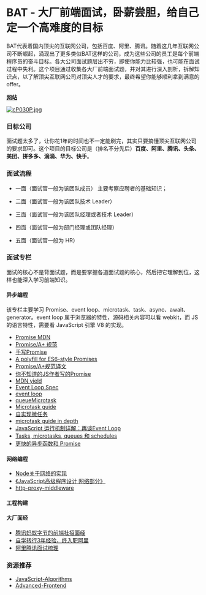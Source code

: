 # BAT - 大厂前端面试，卧薪尝胆，给自己定一个高难度的目标

BAT代表着国内顶尖的互联网公司，包括百度、阿里、腾讯。随着这几年互联网公司不断崛起，涌现出了更多类似BAT这样的公司，成为这些公司的员工是每个前端程序员的奋斗目标。各大公司面试题层出不穷，即使你能力比较强，也可能在面试过程中失利。这个项目通过收集各大厂前端面试题，并对其进行深入剖析，拆解知识点，以了解顶尖互联网公司对顶尖人才的要求，最终希望你能够顺利拿到满意的 offer。

**[网站](https://lefex.github.io/bat/)**

[![cP030P.jpg](https://z3.ax1x.com/2021/03/30/cP030P.jpg)](https://imgtu.com/i/cP030P)

### 目标公司

面试题太多了，让你花1年的时间也不一定能刷完，其实只要搞懂顶尖互联网公司的要求即可。这个项目的目标公司是（排名不分先后）**百度、阿里、腾讯、头条、美团、拼多多、滴滴、华为、快手**。

### 面试流程

- 一面（面试官一般为该团队成员）
主要考察应聘者的基础知识；

- 二面（面试官一般为该团队技术 Leader）

- 三面（面试官一般为该团队经理或者技术 Leader）

- 四面（面试官一般为部门经理或团队经理）

- 五面（面试官一般为 HR）

### 面试专栏

面试的核心不是背面试题，而是要掌握各道面试题的核心，然后把它理解到位，这样也能深入学习前端知识。

#### 异步编程

该专栏主要学习 Promise、event loop、microtask、task、async、await、generator。event loop 属于浏览器的特性，源码相关内容可以看 webkit，而 JS 的语言特性，需要看 JavaScript 引擎 V8 的实现。

- [Promise MDN](https://developer.mozilla.org/zh-CN/docs/Web/JavaScript/Reference/Global_Objects/Promise)
- [Promise/A+ 规范](https://promisesaplus.com/#notes)
- [手写Promise](https://github.com/dream2023/blog/tree/master/2%E3%80%81promise%E5%8E%9F%E7%90%86)
- [A polyfill for ES6-style Promises](https://github.com/stefanpenner/es6-promise)
- [Promise/A+规范译文](https://www.ituring.com.cn/article/66566)
- [你不知道的JS作者写的Promise](https://github.com/getify/native-promise-only)
- [MDN yield](https://developer.mozilla.org/zh-CN/docs/Web/JavaScript/Reference/Operators/yield)
- [Event Loop Spec](https://html.spec.whatwg.org/multipage/webappapis.html#event-loops)
- [event loop](https://javascript.info/event-loop)
- [queueMicrotask](https://developer.mozilla.org/en-US/docs/Web/API/WindowOrWorkerGlobalScope/queueMicrotask)
- [Microtask guide](https://developer.mozilla.org/en-US/docs/Web/API/HTML_DOM_API/Microtask_guide)
- [自实现微任务](https://github.com/feross/queue-microtask)
- [microtask guide in depth](https://developer.mozilla.org/en-US/docs/Web/API/HTML_DOM_API/Microtask_guide/In_depth)
- [JavaScript 运行机制详解：再谈Event Loop](http://www.ruanyifeng.com/blog/2014/10/event-loop.html)
- [Tasks, microtasks, queues 和 schedules](https://hongfanqie.github.io/tasks-microtasks-queues-and-schedules/)
- [更快的异步函数和 Promise](https://v8.js.cn/blog/fast-async/)

#### 网络编程

- [Node关于网络的实现]()
- [《JavaScript高级程序设计 网络部分》]()
- [http-proxy-middleware](https://github.com/chimurai/http-proxy-middleware)

#### 工程构建

#### 大厂面经

- [腾讯蚂蚁字节的前端社招面经](https://mp.weixin.qq.com/s/gQoaxkeqPaw4tucNgm8C3A)
- [自学转行3年经验，终入职阿里](https://mp.weixin.qq.com/s/QUqIyF7o1c2EupyUiQssuQ)
- [阿里腾讯面试梳理](https://mp.weixin.qq.com/s/RXkTNQtvtEB3aClLJSGs_g)

### 资源推荐

- [JavaScript-Algorithms](https://github.com/sisterAn/JavaScript-Algorithms)
- [Advanced-Frontend](https://github.com/Advanced-Frontend/Daily-Interview-Question/blob/master/datum/summary.md)